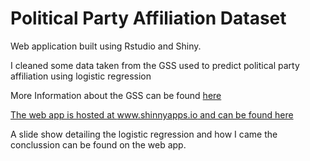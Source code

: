 # Political Party Affiliation Dataset

Web application built using Rstudio and Shiny.

I cleaned some data taken from the GSS used to predict political party affiliation using logistic regression

More Information about the GSS can be found [here](http://gss.norc.org/)

[The web app is hosted at www.shinnyapps.io and can be found here](https://rtutorials-portfolio.shinyapps.io/PartyID/)

A slide show detailing the logistic regression and how I came the conclussion can be found on the web app. 